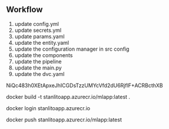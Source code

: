 ## Workflow

1. update config.yml
2. update secrets.yml
3. update params.yaml
4. update the entity.yaml
5. update the configuration manager in src config
6. update the components
7. update the pipeline
8. update the main.py
9. update the dvc.yaml

NiQc483h0XEtApxeJhICGDsTzzUMYcVfd2dU6RjflF+ACRBcthXB

docker build -t stanlitoapp.azurecr.io/mlapp:latest .

docker login stanlitoapp.azurecr.io

docker push stanlitoapp.azurecr.io/mlapp:latest
